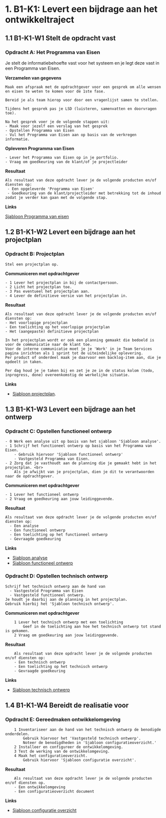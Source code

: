 # 1. B1-K1: Levert een bijdrage aan het ontwikkeltraject 

## 1.1 B1-K1-W1 Stelt de opdracht vast

### Opdracht A: Het Programma van Eisen 

Je stelt de informatiebehoefte vast voor het systeem en je legt deze vast in een Programma van Eisen.  
 
__Verzamelen van gegevens__


    Maak een afspraak met de opdrachtgever voor een gesprek om alle wensen en eisen te weten te komen voor de 1ste fase.

    Bereid je als team hierop voor door een vragenlijst samen te stellen.

    Tijdens het gesprek pas je LSD (luisteren, samenvatten en doorvragen toe).

    Na het gesprek voer je de volgende stappen uit:
    - Maak voor jezelf een verslag van het gesprek 
    - Opstellen Programma van Eisen 
    - Vul het Programma van Eisen aan op basis van de verkregen informatie.  

__Opleveren Programma van Eisen__ 
  
    - Lever het Programma van Eisen op in je portfolio.  
    - Vraag om goedkeuring van de klant/of je projectleider 
 
__Resultaat__ 

    Als resultaat van deze opdracht lever je de volgende producten en/of diensten op: 
     - Een opgeleverde 'Programma van Eisen' 
     - Goedkeuring van de klant/projectleider met betrekking tot de inhoud zodat je verder kan gaan met de volgende stap. 

__Links__


[Sjabloon Programma van eisen](https://elo.kw1c.nl/CMS/Studie/811%20ICT-Academie/811%20VakkenInhoud/%5BB.17%20MUL%5D%20Multidisciplinair%20project/25187%20%C2%A0%20Applicatie-%20en%20mediaontwikkelaar/Periode%2008/Projecten/Vestingloop%2025187/Sjabloon%20Programma%20van%20Eisen.docx) 


## 1.2 B1-K1-W2 Levert een bijdrage aan het projectplan

### Opdracht B: Projectplan

    Stel een projectplan op. 
 
__Communiceren met opdrachtgever__ 
    
    - 1 Lever het projectplan in bij de contactpersoon. 
    - 2 Licht het projectplan toe. 
    - 3 Pas eventueel het projectplan aan. 
    - 4 Lever de definitieve versie van het projectplan in. 
 
__Resultaat__ 
        
    Als resultaat van deze opdracht lever je de volgende producten en/of diensten op: 
    - Het voorlopige projectplan
    - Een toelichting op het voorlopige projectplan
    - Het (aangepaste) definitieve projectplan 

    In het projectplan wordt er ook een planning gemaakt die bedoeld is voor de communicatie naar de klant toe.
    Voor de interne communicatie moet je je 'Work' in je Team Services pagina inrichten als 1 sprint tot de uiteindelijke oplevering.
    Per product of onderdeel maak je daarvoor een backlog-item aan, die je opdeelt in taken.

    Per dag houd je je taken bij en zet je ze in de status kolom (todo, inprogress, done) overeenkomstig de werkelijke situatie.

__Links__

   - [Sjabloon projectplan](https://elo.kw1c.nl/CMS/Studie/811%20ICT-Academie/811%20VakkenInhoud/%5BB.17%20MUL%5D%20Multidisciplinair%20project/25187%20%C2%A0%20Applicatie-%20en%20mediaontwikkelaar/Periode%2008/Projecten/Vestingloop%2025187/Sjabloon%20projectplan.docx).  
 
## 1.3 B1-K1-W3 Levert een bijdrage aan het ontwerp


### Opdracht C: Opstellen functioneel ontwerp
 
    - 0 Werk een analyse uit op basis van het sjabloon 'Sjabloon analyse'.
    - 1 Schrijf het functioneel ontwerp op basis van het Programma van Eisen. 
        - Gebruik hiervoor 'Sjabloon functioneel ontwerp' 
        - Vastgesteld Programma van Eisen. 
    - 2 Zorg dat je vasthoudt aan de planning die je gemaakt hebt in het projectplan. <br> 
        Als je afwijkt van je projectplan, dien je dit te verantwoorden naar de opdrachtgever. 
 
__Communiceren met opdrachtgever__
 
    - 1 Lever het functioneel ontwerp
    - 2 Vraag om goedkeuring aan jouw leidinggevende. 
 
__Resultaat__
 
    Als resultaat van deze opdracht lever je de volgende producten en/of diensten op: 
      - Een analyse
      - Een functioneel ontwerp
      - Een toelichting op het functioneel ontwerp
      - Gevraagde goedkeuring 

__Links__

   - [Sjabloon analyse](https://elo.kw1c.nl/CMS/Studie/811%20ICT-Academie/811%20VakkenInhoud/%5BB.17%20MUL%5D%20Multidisciplinair%20project/25187%20%C2%A0%20Applicatie-%20en%20mediaontwikkelaar/Periode%2008/Projecten/Vestingloop%2025187/Analyse%20sjabloon.xlsx)
   - [Sjabloon functioneel ontwerp](https://elo.kw1c.nl/CMS/Studie/811%20ICT-Academie/811%20VakkenInhoud/%5BB.17%20MUL%5D%20Multidisciplinair%20project/25187%20%C2%A0%20Applicatie-%20en%20mediaontwikkelaar/Periode%2008/Projecten/Vestingloop%2025187/Sjabloon%20functioneel%20ontwerp.docx)

### Opdracht D: Opstellen technisch ontwerp 

    Schrijf het technisch ontwerp aan de hand van 
      - Vastgesteld Programma van Eisen
      - Vastgesteld functioneel ontwerp. 
    Je houdt je daarbij aan de planning in het projectplan. 
    Gebruik hierbij het 'Sjabloon technisch ontwerp'. 
 
__Communiceren met opdrachtgever__

        1 Lever het technisch ontwerp met een toelichting
            Geef in de toelichting aan hoe het technisch ontwerp tot stand is gekomen. 
        2 Vraag om goedkeuring aan jouw leidinggevende. 
 
__Resultaat__
 
        Als resultaat van deze opdracht lever je de volgende producten en/of diensten op: 
        - Een technisch ontwerp
        - Een toelichting op het technisch ontwerp
        - Gevraagde goedkeuring 
 
__Links__

- [Sjabloon technisch ontwerp](https://elo.kw1c.nl/CMS/Studie/811%20ICT-Academie/811%20VakkenInhoud/%5BB.17%20MUL%5D%20Multidisciplinair%20project/25187%20%C2%A0%20Applicatie-%20en%20mediaontwikkelaar/Periode%2008/Projecten/Vestingloop%2025187/Sjabloon%20technisch%20ontwerp.docx)

## 1.4 B1-K1-W4 Bereidt de realisatie voor

### Opdracht E: Gereedmaken ontwikkelomgeving 

        1 Inventariseer aan de hand van het technisch ontwerp de benodigde onderdelen. 
            Gebruik hiervoor het 'Vastgesteld technisch ontwerp'. 
            Noteer de benodigdheden in 'Sjabloon configuratieoverzicht.' 
        2 Installeer en configureer de ontwikkelomgeving. 
        3 Test de werking van de ontwikkelomgeving. 
        4 Maak het configuratieoverzicht. 
            Gebruik hiervoor 'Sjabloon configuratie overzicht'. 

__Resultaat__ 

        Als resultaat van deze opdracht lever je de volgende producten en/of diensten op. 
        - Een ontwikkelomgeving
        - Een configuratieoverzicht document 
 
__Links__

- [Sjabloon configuratie overzicht](https://elo.kw1c.nl/CMS/Studie/811%20ICT-Academie/811%20VakkenInhoud/%5BB.17%20MUL%5D%20Multidisciplinair%20project/25187%20%C2%A0%20Applicatie-%20en%20mediaontwikkelaar/Periode%2008/Projecten/Vestingloop%2025187/Sjabloon%20configuratieoverzicht.docx)

